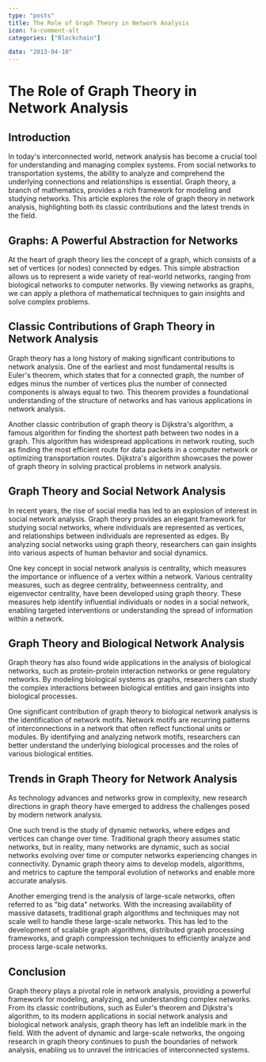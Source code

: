 ```yaml
---
type: "posts"
title: The Role of Graph Theory in Network Analysis
icon: fa-comment-alt
categories: ["Blockchain"]

date: "2013-04-10"
---
```




# The Role of Graph Theory in Network Analysis

## Introduction

In today's interconnected world, network analysis has become a crucial tool for understanding and managing complex systems. From social networks to transportation systems, the ability to analyze and comprehend the underlying connections and relationships is essential. Graph theory, a branch of mathematics, provides a rich framework for modeling and studying networks. This article explores the role of graph theory in network analysis, highlighting both its classic contributions and the latest trends in the field.

## Graphs: A Powerful Abstraction for Networks

At the heart of graph theory lies the concept of a graph, which consists of a set of vertices (or nodes) connected by edges. This simple abstraction allows us to represent a wide variety of real-world networks, ranging from biological networks to computer networks. By viewing networks as graphs, we can apply a plethora of mathematical techniques to gain insights and solve complex problems.

## Classic Contributions of Graph Theory in Network Analysis

Graph theory has a long history of making significant contributions to network analysis. One of the earliest and most fundamental results is Euler's theorem, which states that for a connected graph, the number of edges minus the number of vertices plus the number of connected components is always equal to two. This theorem provides a foundational understanding of the structure of networks and has various applications in network analysis.

Another classic contribution of graph theory is Dijkstra's algorithm, a famous algorithm for finding the shortest path between two nodes in a graph. This algorithm has widespread applications in network routing, such as finding the most efficient route for data packets in a computer network or optimizing transportation routes. Dijkstra's algorithm showcases the power of graph theory in solving practical problems in network analysis.

## Graph Theory and Social Network Analysis

In recent years, the rise of social media has led to an explosion of interest in social network analysis. Graph theory provides an elegant framework for studying social networks, where individuals are represented as vertices, and relationships between individuals are represented as edges. By analyzing social networks using graph theory, researchers can gain insights into various aspects of human behavior and social dynamics.

One key concept in social network analysis is centrality, which measures the importance or influence of a vertex within a network. Various centrality measures, such as degree centrality, betweenness centrality, and eigenvector centrality, have been developed using graph theory. These measures help identify influential individuals or nodes in a social network, enabling targeted interventions or understanding the spread of information within a network.

## Graph Theory and Biological Network Analysis

Graph theory has also found wide applications in the analysis of biological networks, such as protein-protein interaction networks or gene regulatory networks. By modeling biological systems as graphs, researchers can study the complex interactions between biological entities and gain insights into biological processes.

One significant contribution of graph theory to biological network analysis is the identification of network motifs. Network motifs are recurring patterns of interconnections in a network that often reflect functional units or modules. By identifying and analyzing network motifs, researchers can better understand the underlying biological processes and the roles of various biological entities.

## Trends in Graph Theory for Network Analysis

As technology advances and networks grow in complexity, new research directions in graph theory have emerged to address the challenges posed by modern network analysis.

One such trend is the study of dynamic networks, where edges and vertices can change over time. Traditional graph theory assumes static networks, but in reality, many networks are dynamic, such as social networks evolving over time or computer networks experiencing changes in connectivity. Dynamic graph theory aims to develop models, algorithms, and metrics to capture the temporal evolution of networks and enable more accurate analysis.

Another emerging trend is the analysis of large-scale networks, often referred to as "big data" networks. With the increasing availability of massive datasets, traditional graph algorithms and techniques may not scale well to handle these large-scale networks. This has led to the development of scalable graph algorithms, distributed graph processing frameworks, and graph compression techniques to efficiently analyze and process large-scale networks.

## Conclusion

Graph theory plays a pivotal role in network analysis, providing a powerful framework for modeling, analyzing, and understanding complex networks. From its classic contributions, such as Euler's theorem and Dijkstra's algorithm, to its modern applications in social network analysis and biological network analysis, graph theory has left an indelible mark in the field. With the advent of dynamic and large-scale networks, the ongoing research in graph theory continues to push the boundaries of network analysis, enabling us to unravel the intricacies of interconnected systems.